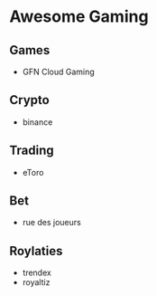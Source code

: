 # Awesome Gaming

## Games

- GFN Cloud Gaming

## Crypto

- binance

## Trading

- eToro

## Bet

- rue des joueurs

## Roylaties

- trendex
- royaltiz
